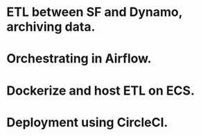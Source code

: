 # ETL between SF and Dynamo, archiving data.
# Orchestrating in Airflow.
# Dockerize and host ETL on ECS.
# Deployment using CircleCI.

